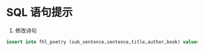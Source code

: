 # SQL 语句提示

1. 修改诗句
```sql
insert into fhl_poetry (sub_sentence,sentence,title,author,book) values ('路上行人欲断魂','清明时节雨纷纷，路上行人欲断魂。','清明','杜牧','全唐诗')
```